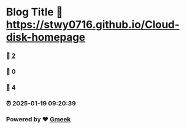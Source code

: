 # Blog Title :link: https://stwy0716.github.io/Cloud-disk-homepage 
### :page_facing_up: [2](https://stwy0716.github.io/Cloud-disk-homepage/tag.html) 
### :speech_balloon: 0 
### :hibiscus: 4 
### :alarm_clock: 2025-01-19 09:20:39 
### Powered by :heart: [Gmeek](https://github.com/Meekdai/Gmeek)
